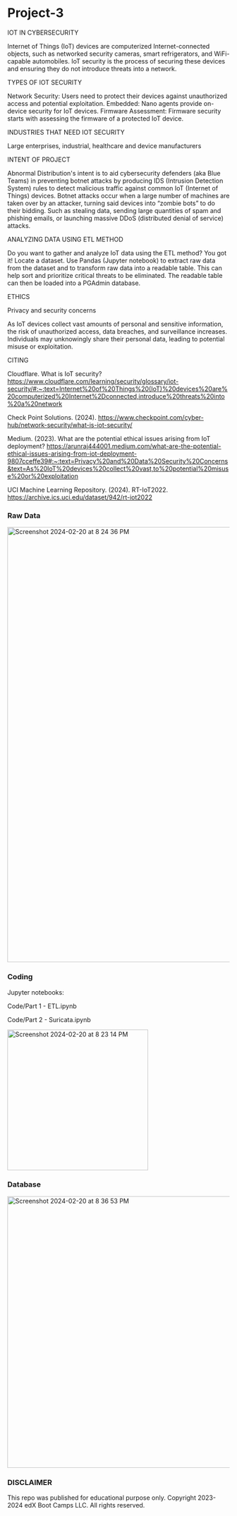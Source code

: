 # Project-3

IOT IN CYBERSECURITY

  Internet of Things (IoT) devices are computerized Internet-connected objects, such as networked security cameras, smart refrigerators, and WiFi- 
  capable automobiles.  IoT security is the process of securing these devices and ensuring they do not introduce threats into a network.

TYPES OF IOT SECURITY

  Network Security: Users need to protect their devices against unauthorized access and potential exploitation.
  Embedded: Nano agents provide on-device security for IoT devices. 
  Firmware Assessment: Firmware security starts with assessing the firmware of a protected IoT device.

INDUSTRIES THAT NEED IOT SECURITY

  Large enterprises, industrial, healthcare and device manufacturers

INTENT OF PROJECT

  Abnormal Distribution's intent is to aid cybersecurity defenders (aka Blue Teams) in preventing botnet attacks by producing IDS (Intrusion 
  Detection System) rules to detect malicious traffic against common IoT (Internet of Things) devices. Botnet attacks occur when a large number of 
  machines are taken over by an attacker, turning said devices into “zombie bots” to do their bidding. Such as stealing data, sending large 
  quantities of spam and phishing emails, or launching massive DDoS (distributed denial of service) attacks.
  
ANALYZING DATA USING ETL METHOD

Do you want to gather and analyze IoT data using the ETL method?  You got it!
  Locate a dataset.
  Use Pandas (Jupyter notebook) to extract raw data from the dataset and to transform raw data into a readable table.
    This can help sort and prioritize critical threats to be eliminated.
  The readable table can then be loaded into a PGAdmin database.
  
ETHICS

Privacy and security concerns

As IoT devices collect vast amounts of personal and sensitive information, the risk of unauthorized access, data breaches, and surveillance increases.  Individuals may unknowingly share their personal data, leading to potential misuse or exploitation.

CITING

Cloudflare.  What is IoT security?
https://www.cloudflare.com/learning/security/glossary/iot-security/#:~:text=Internet%20of%20Things%20(IoT)%20devices%20are%20computerized%20Internet%2Dconnected,introduce%20threats%20into%20a%20network

Check Point Solutions. (2024).
https://www.checkpoint.com/cyber-hub/network-security/what-is-iot-security/

Medium. (2023).
What are the potential ethical issues arising from IoT deployment?
https://arunraj444001.medium.com/what-are-the-potential-ethical-issues-arising-from-iot-deployment-9807cceffe39#:~:text=Privacy%20and%20Data%20Security%20Concerns&text=As%20IoT%20devices%20collect%20vast,to%20potential%20misuse%20or%20exploitation

UCI Machine Learning Repository. (2024). 
RT-IoT2022.  https://archive.ics.uci.edu/dataset/942/rt-iot2022


### Raw Data

<img width="987" alt="Screenshot 2024-02-20 at 8 24 36 PM" src="https://github.com/Matendy12/Project-3/assets/147276040/6a6fc6ee-8c17-4189-a1e5-d88faee45c42">

### Coding
Jupyter notebooks:

Code/Part 1 - ETL.ipynb

Code/Part 2 - Suricata.ipynb

<img width="319" alt="Screenshot 2024-02-20 at 8 23 14 PM" src="https://github.com/Matendy12/Project-3/assets/147276040/2e736f0a-f2ee-4d70-9a91-15aa464679cf">

### Database

<img width="616" alt="Screenshot 2024-02-20 at 8 36 53 PM" src="https://github.com/Matendy12/Project-3/assets/147276040/a786e7b2-a0f3-4297-b5bc-d77b919de038">

### DISCLAIMER
This repo was published for educational purpose only. Copyright 2023-2024 edX Boot Camps LLC. All rights reserved.
